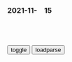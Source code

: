 ### 2021-11-　15

```note
```

<table id="tbc" style="white-space:pre-wrap">
</table>
<button onclick="toggleb()">toggle</button>
<button onclick="loadparse()">loadparse</button>
<br>
<!-- 🌸<br>🍅-　-🍑<hr>🍀 -->
<pre>
<textarea rows="30" cols="100" style="display: none" id="tar">

<p><font size="4"><b>
男人陷入死亡循环，复活了45亿次后，终于明白事情的真相！科幻片,影视,科幻片,好看视频</b></font>
https://haokan.baidu.com/v?vid=11076829109214374977&sfrom=baidu-feed

earth木
神秘博士，是倒数第二任博士，最新的一任重生为女性了。

<font size="1" style="color:#DCDCDC"><b>2021/11/16 下午1:46:44</b></font>
<p><font size="4"><b>
《庄子》中“孔子”思想及其形象的性质和价值</b></font>
https://mbd.baidu.com/newspage/data/landingsuper?context=%7B%22nid%22%3A%22news_10149654143246011141%22%7D

<font size="1" style="color:#DCDCDC"><b>2021/11/16 下午1:30:47</b></font>

<p><font size="4"><b>
天下粮仓：饥荒年间，高g却在大口吃肉，知道是什么肉后差点吐了,影视,历史片,好看视频</b></font>
https://haokan.baidu.com/v?vid=3821703914169142217&sfrom=baidu-feed

我为g多年，有个心得。越是想着不出事，那事就越要找你。

<font size="1" style="color:#DCDCDC"><b>2021/11/16 下午1:10:06</b></font>
<p><font size="4"><b>
海贼王：我也想做个好人，但这个世界不给我机会,动漫,日本动漫,好看视频</b></font>
https://haokan.baidu.com/v?vid=11716860764022343607&sfrom=baidu-feed

<font size="1" style="color:#DCDCDC"><b>2021/11/16 上午11:32:03</b></font>

<p><font size="4"><b>
我想做个好人，但是这个世界不配！__财经头条</b></font>
https://cj.sina.com.cn/articles/view/7063244272/m1a5008df000101emxh

<font size="1" style="color:#DCDCDC"><b>2021/11/16 上午11:32:18</b></font>

<p><font size="4"><b>
真实的谎言：匪徒拿出导弹，不料男子装傻说这是蒸汽式咖啡机,影视,动作片,好看视频</b></font>
https://haokan.baidu.com/v?vid=7258867822929673312&sfrom=baidu-feed

你们s了我们的妇女和小孩，像懦夫一般，从远处轰炸我们的城市，居然还说我们是恐怖分子。

红伐d是支持人道主义的。

<font size="1" style="color:#DCDCDC"><b>2021/11/16 上午11:08:47</b></font>
<p><font size="4"><b>
为什么这部番会收割大批女性观众？明明是男生，却长期住在女厕里,动漫,日本动漫,好看视频</b></font>
https://haokan.baidu.com/v?vid=12777560426682643740&sfrom=baidu-feed

宁宁想追学长也只是因为想要报复之前拒绝自己的臭男人。

对花子的后半句，宁宁直接无视。

在鱼缸的宁宁后悔了，果然瞎几尔谈恋爱是不靠谱的。

本来勿怪是不会杀人的，但是他们不得不遵照人们口中所传说的传说办事，否则就会消失。

在哭完之前，先留在这里吧。

<font size="1" style="color:#DCDCDC"><b>2021/11/16 上午10:53:33</b></font>
<p><font size="4"><b>
在广西，EVA都是这样用的！_哔哩哔哩_bilibili</b></font>
https://www.bilibili.com/video/BV1dp4y1Y7nJ

<font size="1" style="color:#DCDCDC"><b>2021/11/15 下午3:18:52</b></font>
<p><font size="4"><b>
全m说谎之g：大家都在骗一个人，那个人却骗了所有人，各种反转,动漫,日本动漫,好看视频</b></font>
https://haokan.baidu.com/v?vid=9031640720923472927&sfrom=baidu-feed

举g上下都在说谎是什么体验？a龖龖囗

奇诺今天拜访的gj城墙很高。

感情这个gj的人全都在说谎。

<font size="1" style="color:#DCDCDC"><b>2021/11/15 下午2:28:10</b></font>
<p><font size="4"><b>
大军阀当选新zg副主x，遭众人反对，zz理：听他就不用长征！,历史,zg历史,好看视频</b></font>
https://haokan.baidu.com/v?vid=4815397821003115849&sfrom=baidu-feed

会后有不少人都对此不满，发牢骚道：gcd打天下，m主人士做线下

<font size="1" style="color:#DCDCDC"><b>2021/11/15 下午1:41:08</b></font>

<p><font size="4"><b>
李济深当选新zg副主x被质疑，zz理：听他可能就不用长征_腾讯新闻</b></font>
https://new.qq.com/omn/20211007/20211007A05ZVA00.html

<font size="1" style="color:#DCDCDC"><b>2021/11/15 下午1:42:00</b></font>
<p><font size="4"><b>
男子为了永生，将祖先们的头盖骨串成一串，接在自己头顶,动漫,日本动漫,好看视频</b></font>
https://haokan.baidu.com/v?vid=1107665120916455683&sfrom=baidu-feed

老爹头上是他爸爸的爸爸的爸爸的爸爸的脑壳。每一任爸爸死去，就会附着在下一任的脑壳上，并把记忆传承下去。时至今日，已经有好几百个脑壳了。

<font size="1" style="color:#DCDCDC"><b>2021/11/15 下午1:35:09</b></font>
<p><font size="4"><b>
美媒在zg沙漠发现美航母靶标，g青t：就喜欢没见过世面的样子</b></font>
https://view.inews.qq.com/wxn2/20211109V0EKMK00?refer=wx_hot&ft=66

<font size="1" style="color:#DCDCDC"><b>2021/11/15 下午1:28:13</b></font>
<p><font size="4"><b>
传人：星爷这睡觉质量厉害，铁盆砸成这样都不醒，这段太逗了,影视,喜剧片,好看视频</b></font>
https://haokan.baidu.com/v?vid=12717512355236384458&sfrom=baidu-feed

房里有个人装死。a龖龖囗
啪啪啪。
睡醒了吧？

<font size="1" style="color:#DCDCDC"><b>2021/11/15 上午11:11:54</b></font>
<p><font size="4"><b>
黑土热血：z统想抓gcd，苏联将军大怒：我也是gcd！,影视,战争片,好看视频</b></font>
https://haokan.baidu.com/v?vid=3916721622143277765&sfrom=baidu-feed

你可以终于你的d，但是你代表不了g。a龖龖囗

你把枪口对准哈尔滨的老bx，对准我们gcdr。

站在你面前的是dg的jr。

值此dg戡乱救g之际，出卖dg利益者可杀。

<font size="1" style="color:#DCDCDC"><b>2021/11/15 上午10:50:05</b></font>
<p><font size="4"><b>
知乎热帖：“坐了次头等舱，我才知道有钱人和穷人的差别”</b></font>
https://mbd.baidu.com/newspage/data/landingsuper?context=%7B%22nid%22%3A%22news_9540591080060784550%22%7D

“不拉帘子你可能会看到头等舱旅客被热情的问候。

换上棉质一次性拖鞋，个性化用餐时间，精致的餐食，无限供应的KRUG香槟。

空姐深情款款的微笑，半蹲式服务，空姐蹲在旅客旁边如多年的老朋友窃窃私语。

180度可平躺的宽大座椅，骨瓷杯盛放着永远冒着热气的茶水。

睡前空姐会把床铺好，入睡后空姐会给头等舱旅客盖被子。

下机后头等舱旅客坐着考斯特闪人，VIP旅客在舱门口有机场工作人员迎接。

他们直接从廊桥旋梯下去，独自坐着考斯特开往贵宾楼。

坐在狭小空间经济舱的你，时常被两百斤的邻座挤到。

你把装过橙汁的一次性塑料杯紧紧攥在手里，青筋暴起。

航司知道乘坐经济舱的你工作努力却生活拮据，知道你为生活奔波，为家庭付出。

航司知道你太难了，所以他们希望用一块单薄的帘子挡住你的视线，不让你太难过。”

这个新闻的评论区里，很多人都说如同看了一部爽文：

“有钱就是好，可以用实力打脸一些狗眼看人低的东西。”

《穷爸爸，富爸爸》里写道：“富人买资产，穷人买负债。”

<font size="1" style="color:#DCDCDC"><b>2021/11/15 上午10:29:44</b></font>
<p><font size="4"><b>
普j谈“元宇宙”：这无疑是一种挑战</b></font>
https://mbd.baidu.com/newspage/data/landingsuper?context=%7B%22nid%22%3A%22news_8726542335863701478%22%7D&n_type=0&p_from=1

普j认为，“元宇宙”带来的可能性应该用于突破距离的限制，帮助交流和学习，而不是逃避现实世界的出路。

普j接着说：“我们要利用‘元宇宙’的功能，让人们不论相距多远，都可以一起交流、工作、学习、落实联合创新项目和商业项目。”

<font size="1" style="color:#DCDCDC"><b>2021/11/15 上午10:18:47</b></font>
<p><font size="4"><b>
“我只希望g际新闻不要报道这个事”</b></font>
https://mbd.baidu.com/newspage/data/landingsuper?context=%7B%22nid%22%3A%22news_9693103998633414705%22%7D

<font size="1" style="color:#DCDCDC"><b>2021/11/15 上午10:13:14</b></font>

</textarea>
</pre>
<!-- 🍀<br>🍑-　-🍅<hr>🌸 -->

```tip
```

<script src="https://cdn.jsdelivr.net/npm/jquery@3.5.1/dist/jquery.min.js"></script>

<link rel="stylesheet" href="https://cdn.jsdelivr.net/gh/fancyapps/fancybox@3.5.7/dist/jquery.fancybox.min.css" />
<script src="https://cdn.jsdelivr.net/gh/fancyapps/fancybox@3.5.7/dist/jquery.fancybox.min.js"></script>

<script type="text/javascript">

var __urlRegex = /(\b(https?|ftp|file):\/\/[-A-Z0-9+&@#\/%?=~_|!:,.;]*[-A-Z0-9+&@#\/%=~_|])/ig;
var __imgRegex = /\.(?:jpe?g|gif|png)$/i;

loadparse();

function parseURL($string){

    var exp = __urlRegex;
    return $string.replace(exp,function(match){
            __imgRegex.lastIndex=0;
            if(__imgRegex.test(match)){
                return '<a data-fancybox="gallery" href="' + match.replace("/p=700", "")
                 + '"><img src="' + match.replace("/p=700", "/p=160x200")+'" width="64"></a>';
            }
            else{
                return '<a href="' + match + '" target="_blank">' + match + '</a>';
            }
        }
    );
}

function loadparse() {
  tbc.innerHTML = parseURL(tar.value);
}

function toggleb() {
  var x = document.getElementById("tar");
  if (x.style.display === "none") {
    x.style.display = "";
  } else {
    x.style.display = "none";
  }
}

</script>
